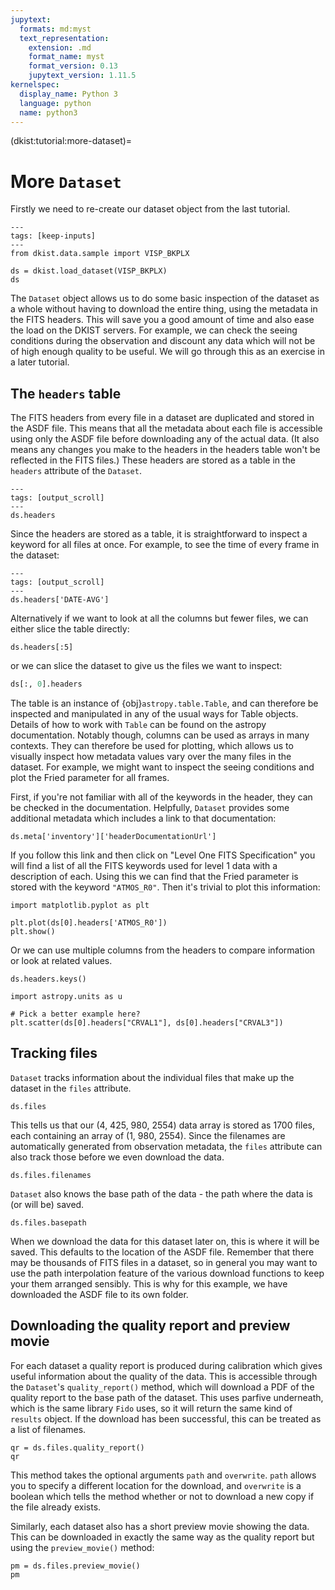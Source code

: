 ```yaml
---
jupytext:
  formats: md:myst
  text_representation:
    extension: .md
    format_name: myst
    format_version: 0.13
    jupytext_version: 1.11.5
kernelspec:
  display_name: Python 3
  language: python
  name: python3
---
```


(dkist:tutorial:more-dataset)=
# More `Dataset`

Firstly we need to re-create our dataset object from the last tutorial.

```{code-cell} ipython
---
tags: [keep-inputs]
---
from dkist.data.sample import VISP_BKPLX

ds = dkist.load_dataset(VISP_BKPLX)
ds
```

The `Dataset` object allows us to do some basic inspection of the dataset as a whole without having to download the entire thing, using the metadata in the FITS headers.
This will save you a good amount of time and also ease the load on the DKIST servers.
For example, we can check the seeing conditions during the observation and discount any data which will not be of high enough quality to be useful.
We will go through this as an exercise in a later tutorial.

## The `headers` table

The FITS headers from every file in a dataset are duplicated and stored in the ASDF file.
This means that all the metadata about each file is accessible using only the ASDF file before downloading any of the actual data.
(It also means any changes you make to the headers in the headers table won't be reflected in the FITS files.)
These headers are stored as a table in the `headers` attribute of the `Dataset`.

```{code-cell} ipython
---
tags: [output_scroll]
---
ds.headers
```

Since the headers are stored as a table, it is straightforward to inspect a keyword for all files at once.
For example, to see the time of every frame in the dataset:

```{code-cell} ipython
---
tags: [output_scroll]
---
ds.headers['DATE-AVG']
```

Alternatively if we want to look at all the columns but fewer files, we can either slice the table directly:

```{code-cell} ipython
ds.headers[:5]
```

or we can slice the dataset to give us the files we want to inspect:


```python
ds[:, 0].headers
```

The table is an instance of {obj}`astropy.table.Table`, and can therefore be inspected and manipulated in any of the usual ways for Table objects.
Details of how to work with `Table` can be found on the astropy documentation.
Notably though, columns can be used as arrays in many contexts.
They can therefore be used for plotting, which allows us to visually inspect how metadata values vary over the many files in the dataset.
For example, we might want to inspect the seeing conditions and plot the Fried parameter for all frames.

First, if you're not familiar with all of the keywords in the header, they can be checked in the documentation.
Helpfully, `Dataset` provides some additional metadata which includes a link to that documentation:

```{code-cell} ipython
ds.meta['inventory']['headerDocumentationUrl']
```

If you follow this link and then click on "Level One FITS Specification" you will find a list of all the FITS keywords used for level 1 data with a description of each.
Using this we can find that the Fried parameter is stored with the keyword `"ATMOS_R0"`.
Then it's trivial to plot this information:

```{code-cell} ipython
import matplotlib.pyplot as plt

plt.plot(ds[0].headers['ATMOS_R0'])
plt.show()
```

Or we can use multiple columns from the headers to compare information or look at related values.

```{code-cell} python
ds.headers.keys()
```

```{code-cell} ipython
import astropy.units as u

# Pick a better example here?
plt.scatter(ds[0].headers["CRVAL1"], ds[0].headers["CRVAL3"])
```

## Tracking files

`Dataset` tracks information about the individual files that make up the dataset in the `files` attribute.

```{code-cell} ipython
ds.files
```

This tells us that our (4, 425, 980, 2554) data array is stored as 1700 files, each containing an array of (1, 980, 2554).
Since the filenames are automatically generated from observation metadata, the `files` attribute can also track those before we even download the data.

```{code-cell} ipython
ds.files.filenames
```

`Dataset` also knows the base path of the data - the path where the data is (or will be) saved.

```{code-cell} ipython
ds.files.basepath
```

When we download the data for this dataset later on, this is where it will be saved.
This defaults to the location of the ASDF file.
Remember that there may be thousands of FITS files in a dataset, so in general you may want to use the path interpolation feature of the various download functions to keep your them arranged sensibly.
This is why for this example, we have downloaded the ASDF file to its own folder.

## Downloading the quality report and preview movie

For each dataset a quality report is produced during calibration which gives useful information about the quality of the data.
This is accessible through the `Dataset`'s `quality_report()` method, which will download a PDF of the quality report to the base path of the dataset.
This uses parfive underneath, which is the same library `Fido` uses, so it will return the same kind of `results` object.
If the download has been successful, this can be treated as a list of filenames.

```{code-cell} ipython
qr = ds.files.quality_report()
qr
```

This method takes the optional arguments `path` and `overwrite`.
`path` allows you to specify a different location for the download, and `overwrite` is a boolean which tells the method whether or not to download a new copy if the file already exists.

Similarly, each dataset also has a short preview movie showing the data.
This can be downloaded in exactly the same way as the quality report but using the `preview_movie()` method:

```{code-cell} ipython
pm = ds.files.preview_movie()
pm
```
